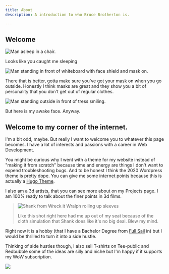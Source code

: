 ```yaml
---
title: About
description: A introduction to who Bruce Brotherton is.

---
```

## Welcome 

![Man asleep in a chair.](/images/18011931_1433347363370118_3383035581737992192_n.jpg "Naps are the best")

Looks like you caught me sleeping

![Man standing in front of whiteboard with face shield and mask on.](/images/20200920_120013.jpg)

There that is better, gotta make sure you've got your mask on when you go outside. Honestly I think masks are great and they show you a bit of personality that you don't get out of regular clothes. 

![Man standing outside in front of tress smiling.](/images/2020-09-12-1.jpg)

But here is my awake face. Anyway.

## Welcome to my corner of the internet.

I'm a bit odd, maybe. But really I want to welcome you to whatever this page becomes. I have a lot of interests and passions with a career in Web Development. 

You might be curious why I went with a theme for my website instead of "making it from scratch" because time and energy are things I don't want to expend troubleshooting bugs. And to be honest I think the 2020 Wordpress theme is pretty dope. You can give me some internet points because this is actually a [Hugo Theme](). 

I also am a 3d artists, that you can see more about on my Projects page. I am 100% ready to talk about the finer points in 3d films.

>   
> ![Shank from Wreck it Wralph rolling up sleeves](/images/tumblr_psu4td7bb51tebpzgo3_250.gif)
>
> Like this shot right here had me up out of my seat because of the cloth simulation that Shank does like it's no big deal. Blew my mind.

Right now it is a hobby (that I have a Bachelor Degree from [Full Sail](https://www.fullsail.edu/) in) but I would be thrilled to turn it into a side hustle. 

Thinking of side hustles though, I also sell T-shirts on Tee-public and Redbubble some of the ideas are silly and niche but I'm happy if it supports my WoW subscription. 

![](/images/12387055_4.jpg)